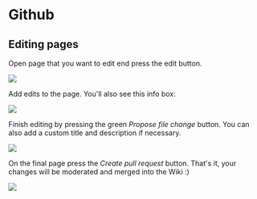 # Github

## Editing pages

Open page that you want to edit end press the edit button.

![](Screenshot_124.png)

Add edits to the page. You'll also see this info box:

![](Screenshot_125.png)

Finish editing by pressing the green _Propose file change_ button. You can also add a custom title and description if necessary.

![](Screenshot_126.png)

On the final page press the _Create pull request_ button. That's it, your changes will be moderated and merged into the Wiki :)

![](Screenshot_127.png)

